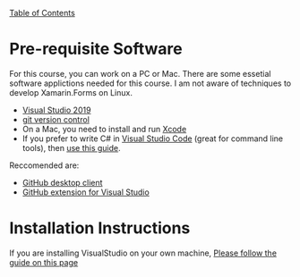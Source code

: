 [Table of Contents](README.md)

# Pre-requisite Software

For this course, you can work on a PC or Mac. There are some essetial software applictions needed for this course. I am not aware of techniques to develop Xamarin.Forms on Linux.

* [Visual Studio 2019](https://visualstudio.microsoft.com/vs/)
* [git version control](https://git-scm.com/downloads)
* On a Mac, you need to install and run [Xcode](https://apps.apple.com/gb/app/xcode/id497799835?mt=12)
* If you prefer to write C# in [Visual Studio Code](https://code.visualstudio.com/download) (great for command line tools), then [use this guide](https://docs.microsoft.com/dotnet/core/tutorials/with-visual-studio-code).

Reccomended are:

 - [GitHub desktop client](https://desktop.github.com/)
 - [GitHub extension for Visual Studio](https://visualstudio.github.com/)
 
# Installation Instructions
If you are installing VisualStudio on your own machine, [Please follow the guide on this page](https://docs.microsoft.com/xamarin/get-started/installation/index?pivots=windows)


